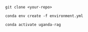 ```git clone <your-repo>```

```conda env create -f environment.yml```

```conda activate uganda-rag```


